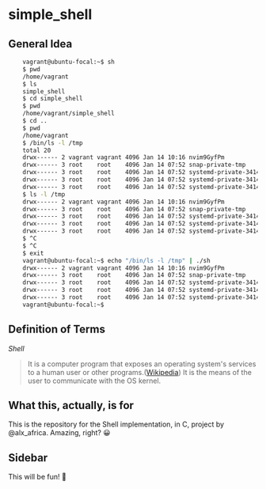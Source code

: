# simple_shell

## General Idea

```sh
	vagrant@ubuntu-focal:~$ sh
	$ pwd
	/home/vagrant
	$ ls
	simple_shell
	$ cd simple_shell
	$ pwd
	/home/vagrant/simple_shell
	$ cd ..
	$ pwd
	/home/vagrant
	$ /bin/ls -l /tmp
	total 20
	drwx------ 2 vagrant vagrant 4096 Jan 14 10:16 nvim9GyfPm
	drwx------ 3 root    root    4096 Jan 14 07:52 snap-private-tmp
	drwx------ 3 root    root    4096 Jan 14 07:52 systemd-private-34141bcff09c4857b42932abb55eb61d-ModemManager.service-jThi6h
	drwx------ 3 root    root    4096 Jan 14 07:52 systemd-private-34141bcff09c4857b42932abb55eb61d-systemd-logind.service-Has8nj
	drwx------ 3 root    root    4096 Jan 14 07:52 systemd-private-34141bcff09c4857b42932abb55eb61d-systemd-resolved.service-kguori
	$ ls -l /tmp
	drwx------ 2 vagrant vagrant 4096 Jan 14 10:16 nvim9GyfPm
	drwx------ 3 root    root    4096 Jan 14 07:52 snap-private-tmp
	drwx------ 3 root    root    4096 Jan 14 07:52 systemd-private-34141bcff09c4857b42932abb55eb61d-ModemManager.service-jThi6h
	drwx------ 3 root    root    4096 Jan 14 07:52 systemd-private-34141bcff09c4857b42932abb55eb61d-systemd-logind.service-Has8nj
	drwx------ 3 root    root    4096 Jan 14 07:52 systemd-private-34141bcff09c4857b42932abb55eb61d-systemd-resolved.service-kguori
	$ ^C
	$ ^C
	$ exit
	vagrant@ubuntu-focal:~$ echo "/bin/ls -l /tmp" | ./sh
	drwx------ 2 vagrant vagrant 4096 Jan 14 10:16 nvim9GyfPm
	drwx------ 3 root    root    4096 Jan 14 07:52 snap-private-tmp
	drwx------ 3 root    root    4096 Jan 14 07:52 systemd-private-34141bcff09c4857b42932abb55eb61d-ModemManager.service-jThi6h
	drwx------ 3 root    root    4096 Jan 14 07:52 systemd-private-34141bcff09c4857b42932abb55eb61d-systemd-logind.service-Has8nj
	drwx------ 3 root    root    4096 Jan 14 07:52 systemd-private-34141bcff09c4857b42932abb55eb61d-systemd-resolved.service-kguori
	vagrant@ubuntu-focal:~$
```

## Definition of Terms

_Shell_

> It is a computer program that exposes an operating system's services to a human user or other programs.([Wikipedia](https://en.wikipedia.org/wiki/Shell_(computing))) It is the means of the user to communicate with the OS kernel.

## What this, actually, is for

This is the repository for the Shell implementation, in C, project by @alx\_africa. Amazing, right? :grinning:

## Sidebar

This will be fun! :tada:
